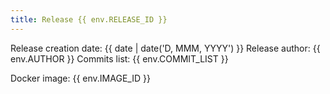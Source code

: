 ```yaml
---
title: Release {{ env.RELEASE_ID }}
---
```


Release creation date: {{ date | date('D, MMM, YYYY') }}
Release author: {{ env.AUTHOR }}
Commits list:
{{ env.COMMIT_LIST }}

Docker image: {{ env.IMAGE_ID }}
